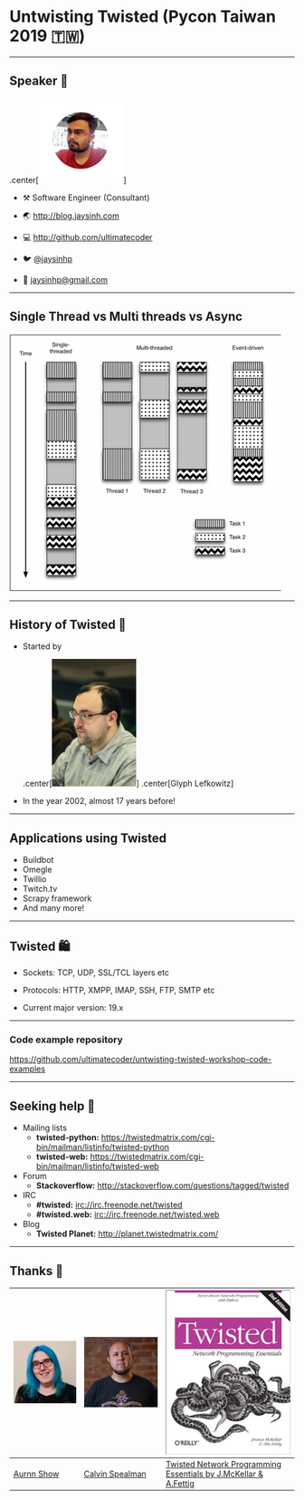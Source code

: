 # Untwisting Twisted (Pycon Taiwan 2019 🇹🇼)

---
## Speaker 👨

  .center[![Speaker Image](images/jaysinh_shukla.jpg)]

* ⚒️ Software Engineer (Consultant)

* 🌏 <http://blog.jaysinh.com>

* 💻 <http://github.com/ultimatecoder>

* 🐦 [@jaysinhp](https://twitter.com/jaysinhp)

* 📧 [jaysinhp@gmail.com](mailto:jaysinhp@gmail.com)


---
## Single Thread vs Multi threads vs Async

![Image of single thread and multi thread comparision][threading_comparision]


---
## History of Twisted 📜


* Started by

  .center[![Image of Glyph Lefkowitz][glyph_lefkowitz]]
  .center[Glyph Lefkowitz]

* In the year 2002, almost 17 years before!


---
## Applications using Twisted

* Buildbot
* Omegle
* Twillio
* Twitch.tv
* Scrapy framework
* And many more!


---
## Twisted 🛍️

* Sockets: TCP, UDP, SSL/TCL layers etc

* Protocols: HTTP, XMPP, IMAP, SSH, FTP, SMTP etc

* Current major version: 19.x


---
### Code example repository

https://github.com/ultimatecoder/untwisting-twisted-workshop-code-examples


---
## Seeking help 🙋

* Mailing lists
  * **twisted-python:** <https://twistedmatrix.com/cgi-bin/mailman/listinfo/twisted-python>
  * **twisted-web:** <https://twistedmatrix.com/cgi-bin/mailman/listinfo/twisted-web>
* Forum
  * **Stackoverflow:** <http://stackoverflow.com/questions/tagged/twisted>
* IRC
  * **#twisted:** <irc://irc.freenode.net/twisted>
  * **#twisted.web:** <irc://irc.freenode.net/twisted.web>
* Blog
  * **Twisted Planet:** <http://planet.twistedmatrix.com/>


---
## Thanks 🙏

|![Image of Aurynn Shaw][aurynn_img] |![Image of Calvin Spealman][calvin_img] | ![Image of Twisted Book][book_img] |
| -----------------------------------|----------------------------------------|-----------------------------------------------------------------------------|
| [Aurnn Show][aurynn_shaw]          | [Calvin Spealman][calvin_spealman]     | [Twisted Network Programming Essentials by J.McKellar & A.Fettig][book_link]|

[aurynn_shaw]: https://twitter.com/aurynn
[calvin_spealman]: https://medium.com/@ironfroggy
[aurynn_img]: images/aurynn_shaw.jpeg
[calvin_img]: images/calvin_spealman.jpg
[book_link]: http://shop.oreilly.com/product/0636920025016.do
[book_img]: images/twisted_book.jpg
[glyph_lefkowitz]: images/glyph_lefkowitz.jpg
[threading_comparision]: images/event_driven_comparision.png
